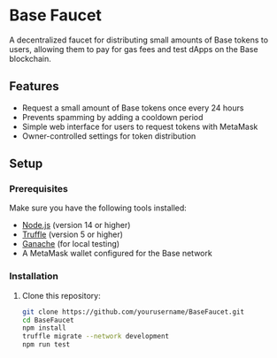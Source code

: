 # Base Faucet

A decentralized faucet for distributing small amounts of Base tokens to users, allowing them to pay for gas fees and test dApps on the Base blockchain.

## Features

- Request a small amount of Base tokens once every 24 hours
- Prevents spamming by adding a cooldown period
- Simple web interface for users to request tokens with MetaMask
- Owner-controlled settings for token distribution

## Setup

### Prerequisites

Make sure you have the following tools installed:

- [Node.js](https://nodejs.org/) (version 14 or higher)
- [Truffle](https://www.trufflesuite.com/) (version 5 or higher)
- [Ganache](https://www.trufflesuite.com/ganache) (for local testing)
- A MetaMask wallet configured for the Base network

### Installation

1. Clone this repository:
   ```bash
   git clone https://github.com/yourusername/BaseFaucet.git
   cd BaseFaucet
   npm install
   truffle migrate --network development
   npm run test


